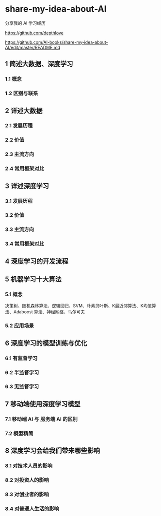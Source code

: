 # share-my-idea-about-AI
分享我的 AI 学习经历

https://github.com/depthlove

https://github.com/AI-books/share-my-idea-about-AI/edit/master/README.md

## 1 简述大数据、深度学习
### 1.1 概念
### 1.2 区别与联系

## 2 详述大数据
### 2.1 发展历程
### 2.2 价值
### 2.3 主流方向
### 2.4 常用框架对比

## 3 详述深度学习
### 3.1 发展历程
### 3.2 价值
### 3.3 主流方向
### 3.4 常用框架对比

## 4 深度学习的开发流程

## 5 机器学习十大算法
### 5.1 概念
决策树、随机森林算法、逻辑回归、SVM、朴素贝叶斯、K最近邻算法、K均值算法、Adaboost 算法、神经网络、马尔可夫
### 5.2 应用场景

## 6 深度学习的模型训练与优化
### 6.1 有监督学习
### 6.2 半监督学习
### 6.3 无监督学习

## 7 移动端使用深度学习模型
### 7.1 移动端 AI 与 服务端 AI 的区别
### 7.2 模型精简

## 8 深度学习会给我们带来哪些影响
### 8.1 对技术人员的影响
### 8.2 对投资人的影响
### 8.3 对创业者的影响
### 8.4 对普通人生活的影响









